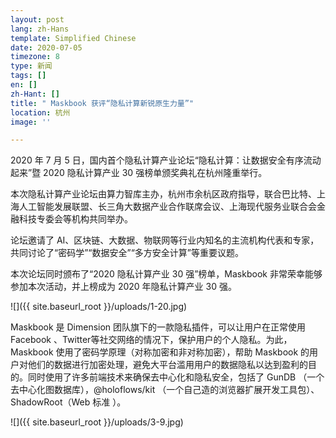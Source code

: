 ```yaml
---
layout: post
lang: zh-Hans
template: Simplified Chinese
date: 2020-07-05
timezone: 8
type: 新闻
tags: []
en: []
zh-Hant: []
title: " Maskbook 获评​“隐私计算新锐原生力量”"
location: 杭州
image: ''

---
```

2020 年 7 月 5 日，国内首个隐私计算产业论坛“隐私计算：让数据安全有序流动起来”暨 2020 隐私计算产业 30 强榜单颁奖典礼在杭州隆重举行。

本次隐私计算产业论坛由算力智库主办，杭州市余杭区政府指导，联合巴比特、上海人工智能发展联盟、长三角大数据产业合作联席会议、上海现代服务业联合会金融科技专委会等机构共同举办。

论坛邀请了 AI、区块链、大数据、物联网等行业内知名的主流机构代表和专家，共同讨论了“密码学”“数据安全”“多方安全计算”等重要议题。

本次论坛同时颁布了“2020 隐私计算产业 30 强”榜单，Maskbook 非常荣幸能够参加本次活动，并上榜成为 2020 年隐私计算产业 30 强。

![]({{ site.baseurl_root }}/uploads/1-20.jpg)

Maskbook 是 Dimension 团队旗下的一款隐私插件，可以让用户在正常使用 Facebook 、Twitter等社交网络的情况下，保护用户的个人隐私。为此，Maskbook 使用了密码学原理（对称加密和非对称加密），帮助 Maskbook 的用户对他们的数据进行加密处理，避免大平台滥用用户的数据隐私以达到盈利的目的。同时使用了许多前端技术来确保去中心化和隐私安全，包括了 GunDB （一个去中心化图数据库），@holoflows/kit （一个自己造的浏览器扩展开发工具包）、ShadowRoot（Web 标准 ）。

![]({{ site.baseurl_root }}/uploads/3-9.jpg)